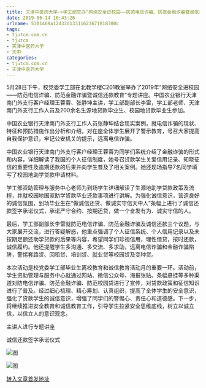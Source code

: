 ```yaml
---
title: 天津中医药大学->学工部举办“网络安全进校园——防范电信诈骗、防范金融诈骗暨诚信还款教育”专题讲座 | tjutcm.com.cn
date: 2019-06-14 10:43:26
urlname: 5301469a12d33d13311623671818700c
tags: 
- tjutcm.com.cn
- tjutcm
- 天津中医药大学
- 天中
categories:
- tjutcm.com.cn
- 天津中医药大学
---
```



5月28日下午，校党委学工部在北教学楼C201教室举办了2019年“网络安全进校园——防范电信诈骗、防范金融诈骗暨诚信还款教育”专题讲座。中国农业银行天津南门外支行客户经理王蓉蓉、张静坤主讲，学工部副部长李雷，学工部老师、天津南门外支行工作人员及200余名生源地贷款毕业生、校园地贷款毕业生参加。

中国农业银行天津南门外支行工作人员张静坤结合现实案例，就电信诈骗的现状、特征和预防措施作出分析和介绍，对在座全体学生展开了警示教育，号召大家提高自我保护意识，牢记公安机关的提示，远离电信诈骗。

中国农业银行天津南门外支行客户经理王蓉蓉为同学们系统介绍了金融诈骗的形式和内容，详细解读了我国的个人征信制度，她号召贷款学生关爱信用记录、知晓征信的重要性及逾期还款的后果并向学生普及了相关案例。她还现场指导7名同学填写了校园地助学贷款申请材料。

学工部资助管理与服务中心老师为到场学生详细解读了生源地助学贷款政策及流程，并就校园地国家助学贷款毕业还款事项进行讲解。为强化诚信意识，营造良好的诚信氛围，到场毕业生在“做诚信还贷、做诚实守信天中人”条幅上进行了诚信还款签字承诺仪式，承诺严守合约、按期还贷，做一个奋发有为、诚实守信的人。

最后，学工部副部长李雷就防范电信诈骗、防范金融诈骗及诚信还款三个议题，与大家展开交流，进行答疑解惑，他重点强调了个人征信系统、个人信用记录以及未按期足额还助学贷款的后果等内容，希望同学们珍视信用，理性借贷，按时还款，诚信履约。他还提醒学生多沟通、多交流、多求助，远离电信诈骗和金融诈骗陷阱，警惕套路贷、回租贷、培训贷、就业贷等校园贷及变种贷。

本次活动是校党委学工部毕业生离校教育和诚信教育活动月的重要一环。活动前，学生资助管理与服务中心就通过网站、微信公众号、海报张贴、条幅悬挂等多种渠道对防电信诈骗、防范金融诈骗、防范校园贷进行了宣传，对贷款政策和征信知识进行了普及。经过细心梳理、精心筹划、认真组织，提高了全体学生的安全意识，强化了贷款学生的诚信意识，增强了同学们的警惕心、责任心和道德感。下一步，将继续推进安全教育和诚信教育工作，引导学生拉紧安全思维底线，树立以诚立信，以信立人的意识观念。

主讲人进行专题讲座

诚信还款签字承诺仪式



![图](http://news13.tjutcm.edu.cn/__local/9/88/E3/963CD18B7956AF469CFE6E8F9E2_788858F7_A0A11.png)

![图](http://news13.tjutcm.edu.cn/__local/1/9C/9A/44BD1E6BB6C5DF9EBCC8438D089_AE0A38E8_95CB4.png)

[转入文章首发地址](http://news13.tjutcm.edu.cn/info/1526/13298.htm)